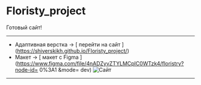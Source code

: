 # Floristy_project
Готовый сайт! 

---
- Адаптивная верстка -> [ перейти на сайт ] (https://shiverskikh.github.io/Floristy_project/)
- Макет -> [ макет c Figma ] (https://www.figma.com/file/4nADZyvZTYLMCpIC0WTzk4/floristry?node-id= 0%3A1 &mode= dev)
![Сайт](img/Главная.jpg)
---
